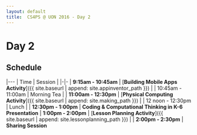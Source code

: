 ```yaml
---
layout: default
title:  CS4PS @ UON 2016 - Day 2
---
```


# Day 2

## Schedule

|---
| Time | Session |
|-|-
| **9:15am - 10:45am** | [**Building Mobile Apps Activity**]({{ site.baseurl | append: site.appinventor_path }})  |
| 10:45am - 11:00am | Morning Tea | 
| **11:00am - 12:30pm** | [**Physical Computing Activity**]({{ site.baseurl | append: site.making_path }}) | 
| 12 noon - 12:30pm | Lunch |
| **12:30pm - 1:00pm** | **Coding & Computational Thinking in K-6 Presentation**
| **1:00pm - 2:00pm** | [**Lesson Planning Activity**]({{ site.baseurl | append: site.lessonplanning_path }}) |
| **2:00pm - 2:30pm** | **Sharing Session**
